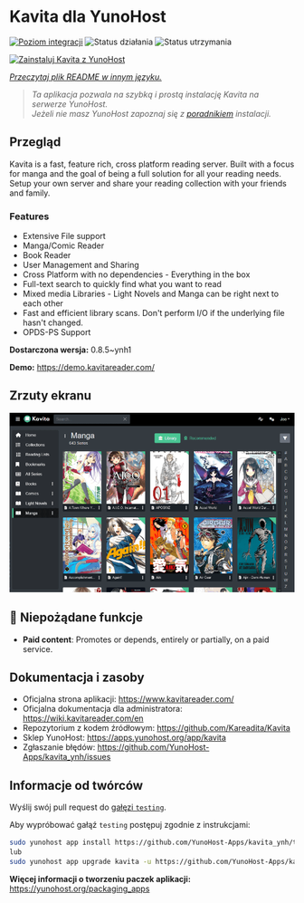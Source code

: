 <!--
To README zostało automatycznie wygenerowane przez <https://github.com/YunoHost/apps/tree/master/tools/readme_generator>
Nie powinno być ono edytowane ręcznie.
-->

# Kavita dla YunoHost

[![Poziom integracji](https://apps.yunohost.org/badge/integration/kavita)](https://ci-apps.yunohost.org/ci/apps/kavita/)
![Status działania](https://apps.yunohost.org/badge/state/kavita)
![Status utrzymania](https://apps.yunohost.org/badge/maintained/kavita)

[![Zainstaluj Kavita z YunoHost](https://install-app.yunohost.org/install-with-yunohost.svg)](https://install-app.yunohost.org/?app=kavita)

*[Przeczytaj plik README w innym języku.](./ALL_README.md)*

> *Ta aplikacja pozwala na szybką i prostą instalację Kavita na serwerze YunoHost.*  
> *Jeżeli nie masz YunoHost zapoznaj się z [poradnikiem](https://yunohost.org/install) instalacji.*

## Przegląd

Kavita is a fast, feature rich, cross platform reading server. Built with a focus for manga and the goal of being a full solution for all your reading needs. Setup your own server and share your reading collection with your friends and family.

### Features

- Extensive File support
- Manga/Comic Reader
- Book Reader
- User Management and Sharing
- Cross Platform with no dependencies - Everything in the box
- Full-text search to quickly find what you want to read
- Mixed media Libraries - Light Novels and Manga can be right next to each other
- Fast and efficient library scans. Don't perform I/O if the underlying file hasn't changed.
- OPDS-PS Support


**Dostarczona wersja:** 0.8.5~ynh1

**Demo:** <https://demo.kavitareader.com/>

## Zrzuty ekranu

![Zrzut ekranu z Kavita](./doc/screenshots/screenshot.png)

## :red_circle: Niepożądane funkcje

- **Paid content**: Promotes or depends, entirely or partially, on a paid service.

## Dokumentacja i zasoby

- Oficjalna strona aplikacji: <https://www.kavitareader.com/>
- Oficjalna dokumentacja dla administratora: <https://wiki.kavitareader.com/en>
- Repozytorium z kodem źródłowym: <https://github.com/Kareadita/Kavita>
- Sklep YunoHost: <https://apps.yunohost.org/app/kavita>
- Zgłaszanie błędów: <https://github.com/YunoHost-Apps/kavita_ynh/issues>

## Informacje od twórców

Wyślij swój pull request do [gałęzi `testing`](https://github.com/YunoHost-Apps/kavita_ynh/tree/testing).

Aby wypróbować gałąź `testing` postępuj zgodnie z instrukcjami:

```bash
sudo yunohost app install https://github.com/YunoHost-Apps/kavita_ynh/tree/testing --debug
lub
sudo yunohost app upgrade kavita -u https://github.com/YunoHost-Apps/kavita_ynh/tree/testing --debug
```

**Więcej informacji o tworzeniu paczek aplikacji:** <https://yunohost.org/packaging_apps>
